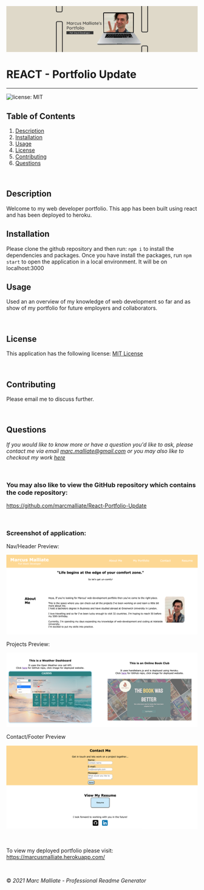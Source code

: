 ![This is the Banner](./src/assets/images/banner.jpg)

# REACT - Portfolio Update

---

![license: MIT](https://img.shields.io/badge/license-MIT-blue)

## Table of Contents

1.  [Description](#Description)
2.  [Installation](#Installation)
3.  [Usage](#Usage)
4.  [License](#License)
5.  [Contributing](#Contributing)
6.  [Questions](#Questions)

<br />

## Description

Welcome to my web developer portfolio. This app has been built using react and has been deployed to heroku.
<br />

## Installation

Please clone the github repository and then run: `npm i` to install the dependencies and packages.
Once you have install the packages, run `npm start` to open the application in a local environment. It will be on localhost:3000

## Usage

Used an an overview of my knowledge of web development so far and as show of my portfolio for future employers and collaborators.

<br />

## License

This application has the following license:
[MIT License](https://opensource.org/licenses/MIT)

<br />

## Contributing

Please email me to discuss further.

<br />

## Questions

_If you would like to know more or have a question you'd like to ask, please contact me via email marc.malliate@gmail.com or you may also like to checkout my work [here](https://github.com/marcmalliate)_

<br />

### You may also like to view the GitHub repository which contains the code repository:

https://github.com/marcmalliate/React-Portfolio-Update

<br />

### Screenshot of application:

Nav/Header Preview:

![This is the result of the portfolio header](./src/assets/images/1.png)

Projects Preview:

![This is the result of the manifest.json file](./src/assets/images/2.png)

Contact/Footer Preview

![This is the result of the indexedDB storage](./src/assets/images/3.png)

<br />

To view my deployed portfolio please visit: https://marcusmalliate.herokuapp.com/

<br />

© _2021 Marc Malliate - Professional Readme Generator_
